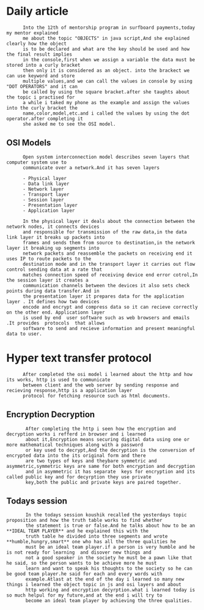 

# Daily article
 
          Into the 12th of mentorship program in surfboard payments,today my mentor explained
          me about the topic "OBJECTS" in java script,And she explained clearly how the object
          is to be declared and what are the key should be used and how the final result implies 
          in the console,first when we assign a variable the data must be stored into a curly bracket
          then only it is considered as an object. into the brackect we can use keyword and store 
          multiple values,and we can call the values in console by using "DOT OPERATORS" and it can 
          be called by using the square bracket.after she taughts about the topic i practised for
          a while i taked my phone as the example and assign the values into the curly bracket the 
          name,color,model,etc.and i called the values by using the dot operator.after completing it 
          she asked me to see the OSI model.

## OSI Models

          Open system interconnection model describes seven layers that computer system use to 
          communicate over a network.And it has seven layers

          - Physical layer
          - Data link layer
          - Network layer
          - Transport layer
          - Session layer
          - Presentation layer
          - Application layer
        
          In the physical layer it deals about the connection between the network nodes, it connects devices
          and responsible for transmission of the raw data,in the data link layer it breaks up packets into 
          frames and sends them from source to destination,in the network layer it breaking up segments into 
          network packets and reassemble the packets on receiving end it uses IP to route packets to the 
          destination mode and in the transport layer it carries out flow control sending data at a rate that
          matches connection speed of receiving device end error cotrol,In the session layer it creates a 
          communication channels between the devices it also sets check points during data transfer.And in
          the presentation layer it prepares data for the application layer . It defines how two devices
          encode and encrypt and compress data so it can recieve correctly on the other end. Applicationn layer
          is used by end  user software such as web browsers and emails .It provides  protocols  that allows
          software to send and recieve information and present meaningful data to user.

# Hyper text transfer protocol
   
          After completed the osi model i learned about the http and how its works, http is used to communicate 
          between client and the web server by sending response and recieving response,http is a application layer 
          protocol for fetching resource such as html documents.


## Encryption Decryption 
    
           After completing the http i seen how the encryption and decryption works i refferd in browser and i learned 
           about it,Encryption means securing digital data using one or more mathematical techniques along with a password 
           or key used to decrypt,And the decryption is the conversion of encrypted data into the its original form and there 
           are two types of keys and theybare symmetric and asymmetric,symmetric keys are same for both encryption and decryption
           and in asymmetric it has separate  keys for encryption and its called public key and for decyrption they use private 
           key,both the public and private keys are paired together.

## Todays session
     
           In the todays session koushik recalled the yesterdays topic proposition and how the truth table works to find whether
           the statement is true or false.And he talks about how to be an **IDEAL TEAM PLAYER** and he explained this with the 
           truth table he divided into three segments and wrote **humble,hungry,smart** one who has all the three qualities he 
           must be an ideal team player.if a person is very humble and he is not ready for learning  and disover new things and 
           not a good speaker in the society he must be a pawn like that he said, so the person wants to be achieve more he must 
           learn and want to speak his thoughts to the society so he can be good team player.he said for each and every words with
           example.Atlast at the end of the day i learned so many new things i learned the object topic in js and osi layers and about 
           http working and encryption decyrption.what i learned today is so much helpul for my future,and at the end i will try to 
           become an ideal team player by achieving the three qualities.    

